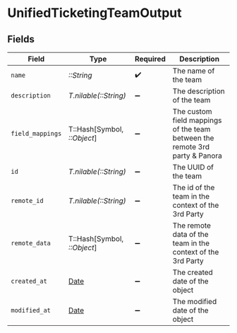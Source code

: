 # UnifiedTicketingTeamOutput


## Fields

| Field                                                                       | Type                                                                        | Required                                                                    | Description                                                                 |
| --------------------------------------------------------------------------- | --------------------------------------------------------------------------- | --------------------------------------------------------------------------- | --------------------------------------------------------------------------- |
| `name`                                                                      | *::String*                                                                  | :heavy_check_mark:                                                          | The name of the team                                                        |
| `description`                                                               | *T.nilable(::String)*                                                       | :heavy_minus_sign:                                                          | The description of the team                                                 |
| `field_mappings`                                                            | T::Hash[Symbol, *::Object*]                                                 | :heavy_minus_sign:                                                          | The custom field mappings of the team between the remote 3rd party & Panora |
| `id`                                                                        | *T.nilable(::String)*                                                       | :heavy_minus_sign:                                                          | The UUID of the team                                                        |
| `remote_id`                                                                 | *T.nilable(::String)*                                                       | :heavy_minus_sign:                                                          | The id of the team in the context of the 3rd Party                          |
| `remote_data`                                                               | T::Hash[Symbol, *::Object*]                                                 | :heavy_minus_sign:                                                          | The remote data of the team in the context of the 3rd Party                 |
| `created_at`                                                                | [Date](https://ruby-doc.org/stdlib-2.6.1/libdoc/date/rdoc/Date.html)        | :heavy_minus_sign:                                                          | The created date of the object                                              |
| `modified_at`                                                               | [Date](https://ruby-doc.org/stdlib-2.6.1/libdoc/date/rdoc/Date.html)        | :heavy_minus_sign:                                                          | The modified date of the object                                             |